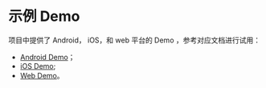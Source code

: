 # 示例 Demo

项目中提供了 Android， iOS，和 web 平台的 Demo ，参考对应文档进行试用：
- [Android Demo](https://www.volcengine.com/docs/6752/132445)；
- [iOS Demo](https://www.volcengine.com/docs/6752/132446);
- [Web Demo](https://www.volcengine.com/docs/6752/132447)。

